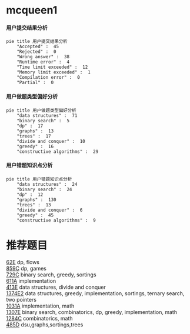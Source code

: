 # mcqueen1

<!-- tabs:start -->



#### **用户提交结果分析**

```mermaid
pie title 用户提交结果分析
    "Accepted" :  45
    "Rejected" :  0
    "Wrong answer" :  38
    "Runtime error" :  4
    "Time limit exceeded" :  12
    "Memory limit exceeded" :  1
    "Compilation error" :  0
    "Partial" :  0
```

#### **用户做题类型偏好分析**

```mermaid
pie title 用户做题类型偏好分析
    "data structures" :  71
    "binary search" :  5
    "dp" :  17
    "graphs" :  13
    "trees" :  17
    "divide and conquer" :  10
    "greedy" :  16
    "constructive algorithms" :  29
```
#### **用户错题知识点分析**

```mermaid
pie title 用户错题知识点分析
    "data structures" :  24
    "binary search" :  24
    "dp" :  12
    "graphs" :  130
    "trees" :  13
    "divide and conquer" :  6
    "greedy" :  45
    "constructive algorithms" :  9
```



<!-- tabs:end -->
# 推荐题目
[62E](https://codeforces.com/contest/62/problem/E)		dp,
                        flows		  
[859C](https://codeforces.com/contest/859/problem/C)		dp,
                        games		  
[729C](https://codeforces.com/contest/729/problem/C)		binary search,
                        greedy,
                        sortings		  
[611A](https://codeforces.com/contest/611/problem/A)		implementation		  
[413E](https://codeforces.com/contest/413/problem/E)		data structures,
                        divide and conquer		  
[1374E2](https://codeforces.com/contest/1374E/problem/2)		data structures,
                        greedy,
                        implementation,
                        sortings,
                        ternary search,
                        two pointers		  
[1031A](https://codeforces.com/contest/1031/problem/A)		implementation,
                        math		  
[1307E](https://codeforces.com/contest/1307/problem/E)		binary search,
                        combinatorics,
                        dp,
                        greedy,
                        implementation,
                        math		  
[1284C](https://codeforces.com/contest/1284/problem/C)		combinatorics,
                        math		  
[485D](https://codeforces.com/contest/485/problem/D)		dsu,graphs,sortings,trees		  
